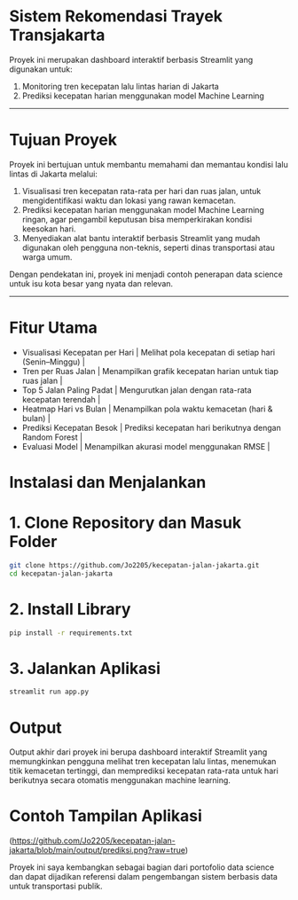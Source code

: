 # Sistem Rekomendasi Trayek Transjakarta
Proyek ini merupakan dashboard interaktif berbasis Streamlit yang digunakan untuk:
1. Monitoring tren kecepatan lalu lintas harian di Jakarta  
2. Prediksi kecepatan harian menggunakan model Machine Learning

---

# Tujuan Proyek

Proyek ini bertujuan untuk membantu memahami dan memantau kondisi lalu lintas di Jakarta melalui:

1. Visualisasi tren kecepatan rata-rata per hari dan ruas jalan, untuk mengidentifikasi waktu dan lokasi yang rawan kemacetan.
2. Prediksi kecepatan harian menggunakan model Machine Learning ringan, agar pengambil keputusan bisa memperkirakan kondisi keesokan hari.
3. Menyediakan alat bantu interaktif berbasis Streamlit yang mudah digunakan oleh pengguna non-teknis, seperti dinas transportasi atau warga umum.

Dengan pendekatan ini, proyek ini menjadi contoh penerapan data science untuk isu kota besar yang nyata dan relevan.

---


# Fitur Utama
* Visualisasi Kecepatan per Hari | Melihat pola kecepatan di setiap hari (Senin–Minggu) |
* Tren per Ruas Jalan | Menampilkan grafik kecepatan harian untuk tiap ruas jalan |
* Top 5 Jalan Paling Padat | Mengurutkan jalan dengan rata-rata kecepatan terendah |
* Heatmap Hari vs Bulan | Menampilkan pola waktu kemacetan (hari & bulan) |
* Prediksi Kecepatan Besok | Prediksi kecepatan hari berikutnya dengan Random Forest |
* Evaluasi Model | Menampilkan akurasi model menggunakan RMSE |

# Instalasi dan Menjalankan
# 1. Clone Repository dan Masuk Folder
```bash
git clone https://github.com/Jo2205/kecepatan-jalan-jakarta.git
cd kecepatan-jalan-jakarta
```

# 2. Install Library
```bash
pip install -r requirements.txt
```

# 3. Jalankan Aplikasi
```bash
streamlit run app.py
```

# Output
Output akhir dari proyek ini berupa dashboard interaktif Streamlit yang memungkinkan pengguna melihat tren kecepatan lalu lintas, menemukan titik kemacetan tertinggi, dan memprediksi kecepatan rata-rata untuk hari berikutnya secara otomatis menggunakan machine learning.

# Contoh Tampilan Aplikasi
(https://github.com/Jo2205/kecepatan-jalan-jakarta/blob/main/output/prediksi.png?raw=true)

Proyek ini saya kembangkan sebagai bagian dari portofolio data science dan dapat dijadikan referensi dalam pengembangan sistem berbasis data untuk transportasi publik.
